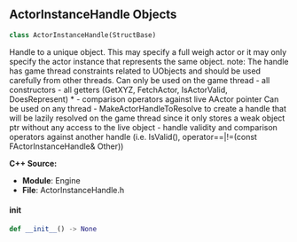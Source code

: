 ## ActorInstanceHandle Objects

```python
class ActorInstanceHandle(StructBase)
```

Handle to a unique object. This may specify a full weigh actor or it may only specify the actor instance that represents the same object.
note: The handle has game thread constraints related to UObjects and should be used carefully from other threads. Can only be used on the game thread -       all constructors -       all getters (GetXYZ, FetchActor, IsActorValid, DoesRepresent) * -       comparison operators against live AActor pointer Can be used on any thread -       MakeActorHandleToResolve to create a handle that will be lazily resolved on the game thread since it only stores a weak object ptr without any access to the live object -       handle validity and comparison operators against another handle (i.e. IsValid(), operator==|!=(const FActorInstanceHandle& Other))

**C++ Source:**

- **Module**: Engine
- **File**: ActorInstanceHandle.h

<a id="unreal.ActorInstanceHandle.__init__"></a>

#### __init__

```python
def __init__() -> None
```

<a id="unreal.Vector_NetQuantize"></a>